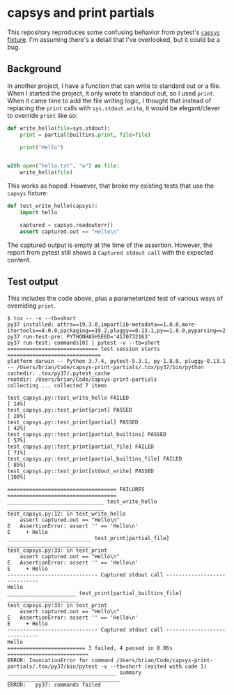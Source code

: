 # capsys and print partials

This repository reproduces some confusing behavior from pytest's [`capsys` fixture](https://docs.pytest.org/en/latest/capture.html). I'm assuming there's a detail that I've overlooked, but it could be a bug.

## Background

In another project, I have a function that can write to standard out or a file. When I started the project, it only wrote to standout out, so I used `print`. When it came time to add the file writing logic, I thought that instead of replacing the `print` calls with `sys.stdout.write`, it would be elegant/clever to override `print` like so:

```python
def write_hello(file=sys.stdout):
    print = partial(builtins.print, file=file)

    print("Hello")


with open("hello.txt", "w") as file:
    write_hello(file)
```

This works as hoped. However, that broke my existing tests that use the `capsys` fixture:

```python
def test_write_hello(capsys):
    import hello

    captured = capsys.readouterr()
    assert captured.out == "Hello\n"
```

The captured output is empty at the time of the assertion. However, the report from pytest still shows a `Captured stdout call` with the expected content.

## Test output

This includes the code above, plus a parameterized test of various ways of overriding `print`.

```
$ tox -- -v --tb=short
py37 installed: attrs==19.3.0,importlib-metadata==1.0.0,more-itertools==8.0.0,packaging==19.2,pluggy==0.13.1,py==1.8.0,pyparsing==2.4.5,pytest==5.3.1,six==1.13.0,wcwidth==0.1.7,zipp==0.6.0
py37 run-test-pre: PYTHONHASHSEED='4170732163'
py37 run-test: commands[0] | pytest -v --tb=short
============================= test session starts ==============================
platform darwin -- Python 3.7.4, pytest-5.3.1, py-1.8.0, pluggy-0.13.1 -- /Users/brian/Code/capsys-print-partials/.tox/py37/bin/python
cachedir: .tox/py37/.pytest_cache
rootdir: /Users/brian/Code/capsys-print-partials
collecting ... collected 7 items

test_capsys.py::test_write_hello FAILED                                  [ 14%]
test_capsys.py::test_print[print] PASSED                                 [ 28%]
test_capsys.py::test_print[partial] PASSED                               [ 42%]
test_capsys.py::test_print[partial_builtins] PASSED                      [ 57%]
test_capsys.py::test_print[partial_file] FAILED                          [ 71%]
test_capsys.py::test_print[partial_builtins_file] FAILED                 [ 85%]
test_capsys.py::test_print[stdout_write] PASSED                          [100%]

=================================== FAILURES ===================================
_______________________________ test_write_hello _______________________________
test_capsys.py:12: in test_write_hello
    assert captured.out == "Hello\n"
E   AssertionError: assert '' == 'Hello\n'
E     + Hello
___________________________ test_print[partial_file] ___________________________
test_capsys.py:33: in test_print
    assert captured.out == "Hello\n"
E   AssertionError: assert '' == 'Hello\n'
E     + Hello
----------------------------- Captured stdout call -----------------------------
Hello
______________________ test_print[partial_builtins_file] _______________________
test_capsys.py:33: in test_print
    assert captured.out == "Hello\n"
E   AssertionError: assert '' == 'Hello\n'
E     + Hello
----------------------------- Captured stdout call -----------------------------
Hello
========================= 3 failed, 4 passed in 0.06s ==========================
ERROR: InvocationError for command /Users/brian/Code/capsys-print-partials/.tox/py37/bin/pytest -v --tb=short (exited with code 1)
___________________________________ summary ____________________________________
ERROR:   py37: commands failed
```
